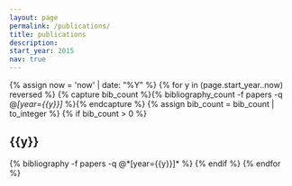 ```yaml
---
layout: page
permalink: /publications/
title: publications
description:
start_year: 2015
nav: true
---
```

<!-- _pages/publications.md -->

<script async src="https://badge.dimensions.ai/badge.js" charset="utf-8"></script>

<div class="publications">

{% assign now = 'now' | date: "%Y" %}
{% for y in (page.start_year..now) reversed %}
  {% capture bib_count %}{% bibliography_count -f papers -q @*[year={{y}}]* %}{% endcapture %}
  {% assign bib_count = bib_count | to_integer %}
  {% if bib_count > 0 %}
  <h2 class="year">{{y}}</h2>
  {% bibliography -f papers -q @*[year={{y}}]* %}
  {% endif %}
{% endfor %}

</div>
<br>

<!---
# talks

<div class="publications">

{%- for y in page.years %}
  <h2 class="year">{{y}}</h2>
  {% bibliography -f talks -q @*[year={{y}}]* %}
{% endfor %}

</div>
--->
